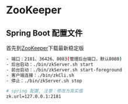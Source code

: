 # ZooKeeper

## Spring Boot 配置文件

首先到[ZooKeeper](https://zookeeper.apache.org/)下载最新稳定版

``` bash
- 端口：2181、36426、8083(管理后台端口，默认8080)
- 后台启动：./bin/zkServer.sh start
- 前台启动：./bin/zkServer.sh start-foreground
- 客户端连接：./bin/zkCli.sh
- 停止：./bin/zkServer.sh stop
```

``` bash
# spring 配置, 注意：修改为真实值
zk.url=127.0.0.1:2181
```
